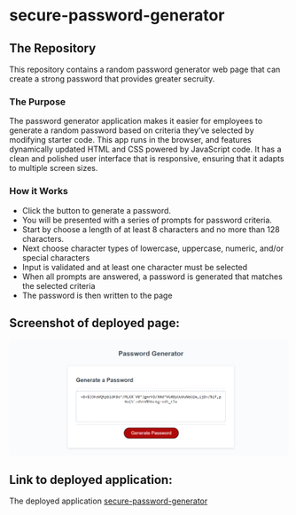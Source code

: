 # secure-password-generator

## The Repository
This repository contains a random password generator web page that can create a strong password that provides greater secruity.

### The Purpose
The password generator application makes it easier for employees to generate a random password based on criteria they’ve selected by modifying starter code. This app runs in the browser, and features dynamically updated HTML and CSS powered by JavaScript code. It has a clean and polished user interface that is responsive, ensuring that it adapts to multiple screen sizes.

### How it Works
* Click the button to generate a password. 
* You will be presented with a series of prompts for password criteria.
* Start by choose a length of at least 8 characters and no more than 128 characters.
* Next choose character types of lowercase, uppercase, numeric, and/or special characters
* Input is validated and at least one character must be selected
* When all prompts are answered, a password is generated that matches the selected criteria
* The password is then written to the page

## Screenshot of deployed page:

![image](assets/images//password_generator.png)

## Link to deployed application:

The deployed application [secure-password-generator](https://robel-codes.github.io/secure-password-generator/)

